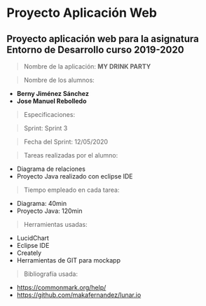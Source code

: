 # Proyecto Aplicación Web
## Proyecto aplicación web para la asignatura Entorno de Desarrollo curso 2019-2020

> Nombre de la aplicación: **MY DRINK PARTY**

> Nombre de los alumnos: 
* **Berny Jiménez Sánchez** 
* **Jose Manuel Rebolledo**

> Especificaciones:

> Sprint: Sprint 3

> Fecha del Sprint: 12/05/2020

> Tareas realizadas por el alumno:
* Diagrama de relaciones
* Proyecto Java realizado con eclipse IDE

> Tiempo empleado en cada tarea:
* Diagrama: 40min
* Proyecto Java: 120min

> Herramientas usadas:
* LucidChart
* Eclipse IDE
* Creately
* Herramientas de GIT para mockapp

> Bibliografía usada:
* https://commonmark.org/help/
* https://github.com/makafernandez/lunar.io
